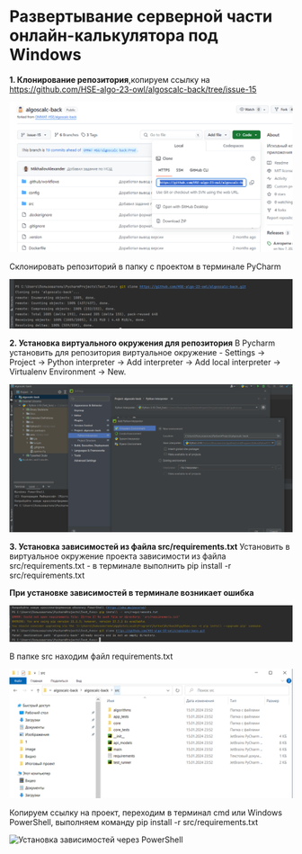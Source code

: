 # Развертывание серверной части онлайн-калькулятора под Windows

**1. Клонирование репозитория**,копируем ссылку на https://github.com/HSE-algo-23-owl/algoscalc-back/tree/issue-15

![Ссылка на репозиторий](images/srv1.png)

Склонировать репозиторий в папку с проектом в терминале PyCharm

![Терминал PyCharm](images/srv11.png)


**2. Установка виртуального окружения для репозитория**
В Pycharm установить для репозитория виртуальное окружение - 
Settings -> Project -> Python interpreter -> Add interpreter -> Add local interpreter -> Virtualenv Environment -> New.

![Виртуальное окружение проекта algoscalc-back](images/srv2.png)

**3. Установка зависимостей из файла src/requirements.txt**
Установить в виртуальное окружение проекта зависимости из файла src/requirements.txt - в терминале выполнить pip install -r src/requirements.txt

**При установке зависимостей в терминале возникает ошибка**

 ![Виртуальное окружение проекта algoscalc-back](images/srv22.png)

 В папке src находим файл requirements.txt

 ![Файл requirements.txt](images/srv3.png)

 Копируем ссылку на проект, переходим в терминал cmd или Windows PowerShell, выполняем команду pip install -r src/requirements.txt

  ![Установка зависимостей через PowerShell](images/srv31.png)


